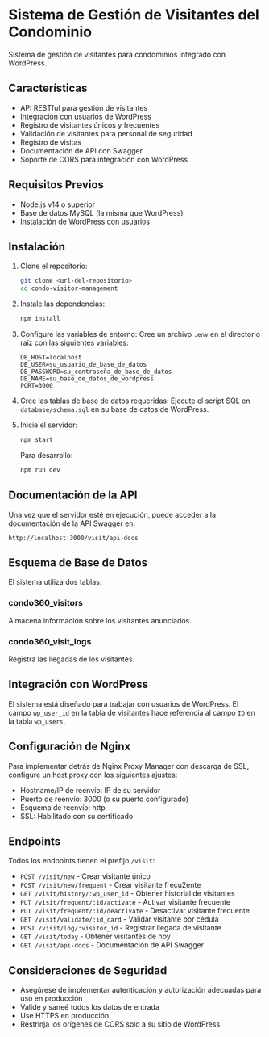 # Sistema de Gestión de Visitantes del Condominio

Sistema de gestión de visitantes para condominios integrado con WordPress.

## Características

- API RESTful para gestión de visitantes
- Integración con usuarios de WordPress
- Registro de visitantes únicos y frecuentes
- Validación de visitantes para personal de seguridad
- Registro de visitas
- Documentación de API con Swagger
- Soporte de CORS para integración con WordPress

## Requisitos Previos

- Node.js v14 o superior
- Base de datos MySQL (la misma que WordPress)
- Instalación de WordPress con usuarios

## Instalación

1. Clone el repositorio:
   ```bash
   git clone <url-del-repositorio>
   cd condo-visitor-management
   ```

2. Instale las dependencias:
   ```bash
   npm install
   ```

3. Configure las variables de entorno:
   Cree un archivo `.env` en el directorio raíz con las siguientes variables:
   ```
   DB_HOST=localhost
   DB_USER=su_usuario_de_base_de_datos
   DB_PASSWORD=su_contraseña_de_base_de_datos
   DB_NAME=su_base_de_datos_de_wordpress
   PORT=3000
   ```

4. Cree las tablas de base de datos requeridas:
   Ejecute el script SQL en `database/schema.sql` en su base de datos de WordPress.

5. Inicie el servidor:
   ```bash
   npm start
   ```
   
   Para desarrollo:
   ```bash
   npm run dev
   ```

## Documentación de la API

Una vez que el servidor esté en ejecución, puede acceder a la documentación de la API Swagger en:
```
http://localhost:3000/visit/api-docs
```

## Esquema de Base de Datos

El sistema utiliza dos tablas:

### condo360_visitors
Almacena información sobre los visitantes anunciados.

### condo360_visit_logs
Registra las llegadas de los visitantes.

## Integración con WordPress

El sistema está diseñado para trabajar con usuarios de WordPress. El campo `wp_user_id` en la tabla de visitantes hace referencia al campo `ID` en la tabla `wp_users`.

## Configuración de Nginx

Para implementar detrás de Nginx Proxy Manager con descarga de SSL, configure un host proxy con los siguientes ajustes:
- Hostname/IP de reenvío: IP de su servidor
- Puerto de reenvío: 3000 (o su puerto configurado)
- Esquema de reenvío: http
- SSL: Habilitado con su certificado

## Endpoints

Todos los endpoints tienen el prefijo `/visit`:

- `POST /visit/new` - Crear visitante único
- `POST /visit/new/frequent` - Crear visitante frecu2ente
- `GET /visit/history/:wp_user_id` - Obtener historial de visitantes
- `PUT /visit/frequent/:id/activate` - Activar visitante frecuente
- `PUT /visit/frequent/:id/deactivate` - Desactivar visitante frecuente
- `GET /visit/validate/:id_card` - Validar visitante por cédula
- `POST /visit/log/:visitor_id` - Registrar llegada de visitante
- `GET /visit/today` - Obtener visitantes de hoy
- `GET /visit/api-docs` - Documentación de API Swagger

## Consideraciones de Seguridad

- Asegúrese de implementar autenticación y autorización adecuadas para uso en producción
- Valide y saneé todos los datos de entrada
- Use HTTPS en producción
- Restrinja los orígenes de CORS solo a su sitio de WordPress